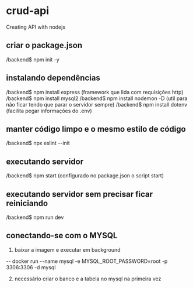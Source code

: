 # crud-api
Creating API with nodejs

## criar o package.json
/backend$ npm init -y

## instalando dependências

/backend$ npm install express (framework que lida com requisições http)
/backend$ npm install mysql2
/backend$ npm install nodemon -D (util para não ficar tendo que parar o servidor sempre)
/backend$ npm install dotenv (facilita pegar informações do .env)

## manter código limpo e o mesmo estilo de código

/backend$ npx eslint --init

## executando servidor

/backend$ npm start (configurado no package.json o script start)

## executando servidor sem precisar ficar reiniciando

/backend$ npm run dev

## conectando-se com o MYSQL

1. baixar a imagem e executar em background

-- docker run --name mysql -e MYSQL_ROOT_PASSWORD=root -p 3306:3306 -d mysql

2. necessário criar o banco e a tabela no mysql na primeira vez